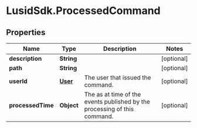 # LusidSdk.ProcessedCommand

## Properties
Name | Type | Description | Notes
------------ | ------------- | ------------- | -------------
**description** | **String** |  | [optional] 
**path** | **String** |  | [optional] 
**userId** | [**User**](User.md) | The user that issued the command. | [optional] 
**processedTime** | **Object** | The as at time of the events published by the processing of  this command. | [optional] 


